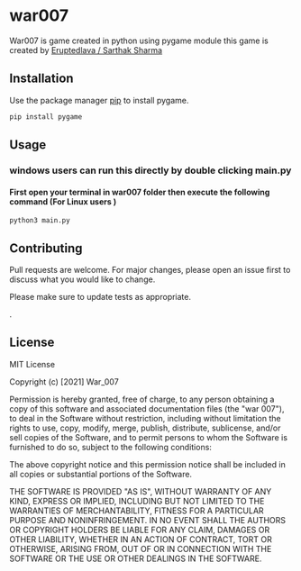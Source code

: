 # war007

War007 is game created in python using pygame module
this game is created by [Eruptedlava / Sarthak Sharma](https://t.me/Eruptedlava)

## Installation

Use the package manager [pip](https://pip.pypa.io/en/stable/) to install pygame.

```bash
pip install pygame
```

## Usage
### windows users can run this directly by double clicking main.py
#### First open your terminal in war007 folder then execute the following command (For Linux users )

```
python3 main.py
```

## Contributing
Pull requests are welcome. For major changes, please open an issue first to discuss what you would like to change.

Please make sure to update tests as appropriate.


 .
## License
MIT License

Copyright (c) [2021] War_007

Permission is hereby granted, free of charge, to any person obtaining a copy
of this software and associated documentation files (the "war 007"), to deal
in the Software without restriction, including without limitation the rights
to use, copy, modify, merge, publish, distribute, sublicense, and/or sell
copies of the Software, and to permit persons to whom the Software is
furnished to do so, subject to the following conditions:

The above copyright notice and this permission notice shall be included in all
copies or substantial portions of the Software.

THE SOFTWARE IS PROVIDED "AS IS", WITHOUT WARRANTY OF ANY KIND, EXPRESS OR
IMPLIED, INCLUDING BUT NOT LIMITED TO THE WARRANTIES OF MERCHANTABILITY,
FITNESS FOR A PARTICULAR PURPOSE AND NONINFRINGEMENT. IN NO EVENT SHALL THE
AUTHORS OR COPYRIGHT HOLDERS BE LIABLE FOR ANY CLAIM, DAMAGES OR OTHER
LIABILITY, WHETHER IN AN ACTION OF CONTRACT, TORT OR OTHERWISE, ARISING FROM,
OUT OF OR IN CONNECTION WITH THE SOFTWARE OR THE USE OR OTHER DEALINGS IN THE
SOFTWARE.
